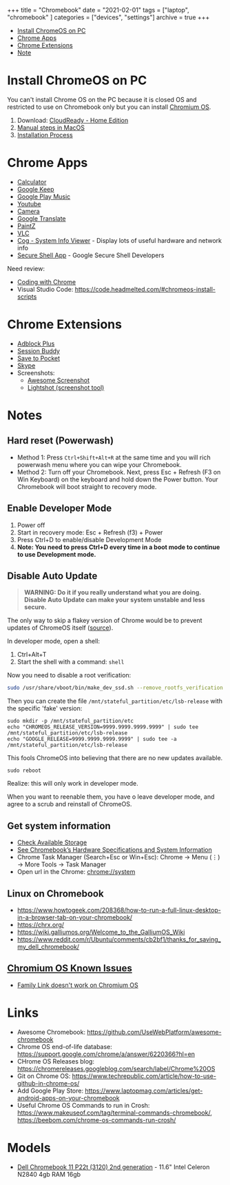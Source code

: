 +++
title = "Chromebook"
date = "2021-02-01"
tags = ["laptop", "chromebook" ]
categories = ["devices", "settings"]
archive = true
+++

* [Install ChromeOS on PC](#install-chromeos-on-pc)
* [Chrome Apps](#chrome-apps)
* [Chrome Extensions](#chrome-extensions)
* [Note](#note)

# Install ChromeOS on PC

You can't install Chrome OS on the PC because it is closed OS and restricted to use on Chromebook only but you can install [Chromium OS](https://www.chromium.org/chromium-os).

1. Download: [CloudReady - Home Edition](https://www.neverware.com/freedownload)
2. [Manual steps in MacOS](https://guide.neverware.com/build-installer/working-mac-os/)
3. [Installation Process](https://guide.neverware.com/install-and-setup/home-edition)

# Chrome Apps

* [Calculator](https://chrome.google.com/webstore/detail/calculator/joodangkbfjnajiiifokapkpmhfnpleo)
* [Google Keep](https://chrome.google.com/webstore/detail/google-keep-notes-and-lis/hmjkmjkepdijhoojdojkdfohbdgmmhki)
* [Google Play Music](https://chrome.google.com/webstore/detail/google-play-music/icppfcnhkcmnfdhfhphakoifcfokfdhg)
* [Youtube](https://chrome.google.com/webstore/detail/youtube/blpcfgokakmgnkcojhhkbfbldkacnbeo)
* [Camera](https://chrome.google.com/webstore/detail/camera/hfhhnacclhffhdffklopdkcgdhifgngh)
* [Google Translate](https://chrome.google.com/webstore/detail/google-translate/aapbdbdomjkkjkaonfhkkikfgjllcleb)
* [PaintZ](https://chrome.google.com/webstore/detail/paintz/gdjcnhanmagpjdpilaehedkchegnkdoj)
* [VLC](https://chrome.google.com/webstore/detail/vlc/obpdeolnggmbekmklghapmfpnfhpcndf)
* [Cog - System Info Viewer](https://chrome.google.com/webstore/detail/cog-system-info-viewer/difcjdggkffcfgcfconafogflmmaadco) - Display lots of useful hardware and network info
* [Secure Shell App](https://chrome.google.com/webstore/detail/secure-shell-app/pnhechapfaindjhompbnflcldabbghjo) - Google Secure Shell Developers

Need review:
* [Coding with Chrome](https://chrome.google.com/webstore/detail/coding-with-chrome/becloognjehhioodmnimnehjcibkloed)
* Visual Studio Code: https://code.headmelted.com/#chromeos-install-scripts

# Chrome Extensions
* [Adblock Plus](https://chrome.google.com/webstore/detail/adblock-plus-free-ad-bloc/cfhdojbkjhnklbpkdaibdccddilifddb)
* [Session Buddy](https://chrome.google.com/webstore/detail/session-buddy/edacconmaakjimmfgnblocblbcdcpbko)
* [Save to Pocket](https://chrome.google.com/webstore/detail/save-to-pocket/niloccemoadcdkdjlinkgdfekeahmflj)
* [Skype](https://chrome.google.com/webstore/detail/skype/lifbcibllhkdhoafpjfnlhfpfgnpldfl)
* Screenshots:
    - [Awesome Screenshot](https://chrome.google.com/webstore/detail/awesome-screenshot-screen/nlipoenfbbikpbjkfpfillcgkoblgpmj)
    - [Lightshot (screenshot tool)](https://chrome.google.com/webstore/detail/lightshot-screenshot-tool/mbniclmhobmnbdlbpiphghaielnnpgdp)


# Notes

## Hard reset (Powerwash)

* Method 1: Press ```Ctrl+Shift+Alt+R``` at the same time and you will rich powerwash menu where you can wipe your Chromebook.
* Method 2: Turn off your Chromebook. Next, press Esc + Refresh (F3 on Win Keyboard) on the keyboard and hold down the Power button.  Your Chromebook will boot straight to recovery mode.

## Enable Developer Mode

1. Power off
2. Start in recovery mode: Esc + Refresh (f3) + Power
3. Press Ctrl+D to enable/disable Development Mode
4. **Note: You need to press Ctrl+D every time in a boot mode to continue to use Development mode.**

## Disable Auto Update

> **WARNING: Do it if you really understand what you are doing. Disable Auto Update can make your system unstable and less secure.**

The only way to skip a flakey version of Chrome would be to prevent updates of ChromeOS itself ([source](https://www.quora.com/Is-it-possible-to-turn-off-updates-on-a-Chromebook)).

In developer mode, open a shell:
1. Ctrl+Alt+T
2. Start the shell with a command: ```shell```

Now you need to disable a root verification:
```bash
sudo /usr/share/vboot/bin/make_dev_ssd.sh --remove_rootfs_verification --partitions 2 
```
Then you can create the file ```/mnt/stateful_partition/etc/lsb-release``` with the specific 'fake' version:
```
sudo mkdir -p /mnt/stateful_partition/etc
echo "CHROMEOS_RELEASE_VERSION=9999.9999.9999.9999" | sudo tee /mnt/stateful_partition/etc/lsb-release
echo "GOOGLE_RELEASE=9999.9999.9999.9999" | sudo tee -a /mnt/stateful_partition/etc/lsb-release
```
This fools ChromeOS into believing that there are no new updates available.

```
sudo reboot
```

Realize: this will only work in developer mode.

When you want to reenable them, you have o leave developer mode, and agree to a scrub and reinstall of ChromeOS.

## Get system information
* [Check Available Storage](https://www.howtogeek.com/wp-content/uploads/2017/12/xcsi_1.png.pagespeed.gp+jp+jw+pj+ws+js+rj+rp+rw+ri+cp+md.ic.JTQ-p_7trD.png)
* [See Chromebook’s Hardware Specifications and System Information](https://www.howtogeek.com/234454/how-to-view-your-chromebooks-hardware-specifications-and-system-information/)
* Chrome Task Manager (Search+Esc or Win+Esc): Chrome -> Menu (⋮) -> More Tools -> Task Manager
* Open url in the Chrome: [chrome://system](chrome://system)

## Linux on Chromebook
* https://www.howtogeek.com/208368/how-to-run-a-full-linux-desktop-in-a-browser-tab-on-your-chromebook/
* https://chrx.org/
* https://wiki.galliumos.org/Welcome_to_the_GalliumOS_Wiki
* https://www.reddit.com/r/Ubuntu/comments/cb2bf1/thanks_for_saving_my_dell_chromebook/

## [Chromium OS Known Issues](https://guide.neverware.com/known-issues/)
* [Family Link doesn't work on Chromium OS](https://neverware.zendesk.com/hc/en-us/community/posts/360002553127-Family-Link-Support)

# Links

* Awesome Chromebook: https://github.com/UseWebPlatform/awesome-chromebook
* Chrome OS end-of-life database: https://support.google.com/chrome/a/answer/6220366?hl=en
* CHrome OS Releases blog: https://chromereleases.googleblog.com/search/label/Chrome%20OS
* Git on Chrome OS: https://www.techrepublic.com/article/how-to-use-github-in-chrome-os/
* Add Google Play Store: https://www.laptopmag.com/articles/get-android-apps-on-your-chromebook
* Useful Chrome OS Commands to run in Crosh: https://www.makeuseof.com/tag/terminal-commands-chromebook/, https://beebom.com/chrome-os-commands-run-crosh/

# Models

* [Dell Chromebook 11 P22t (3120) 2nd generation](https://www.dell.com/support/home/us/en/04/product-support/product/chromebook-11-3120) - 11.6" Intel Celeron N2840 4gb RAM 16gb
<!-- Dell P22t Screen: NT116WHM-N21 V4.0 (Replacement: https://www.youtube.com/watch?v=NO5B1qKCS7M) -->
